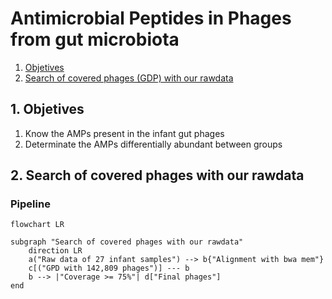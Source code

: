 # Antimicrobial Peptides in Phages from gut microbiota
1. [Objetives](#1)
2. [Search of covered phages (GDP) with our rawdata](#1)


## 1. Objetives <a name="1"></a>
1. Know the AMPs present in the infant gut phages
2. Determinate the AMPs differentially abundant between groups

## 2. Search of covered phages with our rawdata <a name="2"></a>

### Pipeline

```mermaid
flowchart LR

subgraph "Search of covered phages with our rawdata"
    direction LR
    a("Raw data of 27 infant samples") --> b{"Alignment with bwa mem"}
    c[("GPD with 142,809 phages")] --- b
    b --> |"Coverage >= 75%"| d["Final phages"]
end

```
